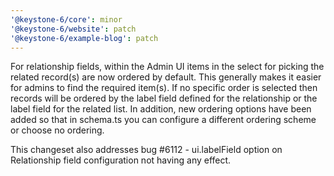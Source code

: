 ```yaml
---
'@keystone-6/core': minor
'@keystone-6/website': patch
'@keystone-6/example-blog': patch
---
```


For relationship fields, within the Admin UI items in the select for picking the related record(s) are now ordered by default. This generally makes it easier for admins to find the required item(s). If no specific order is selected then records will be ordered by the label field defined for the relationship or the label field for the related list. In addition, new ordering options have been added so that in schema.ts you can configure a different ordering scheme or choose no ordering.

This changeset also addresses bug #6112 - ui.labelField option on Relationship field configuration not having any effect.